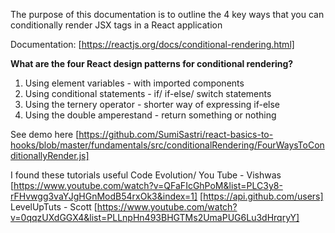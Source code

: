 The purpose of this documentation is to outline the 4 key ways that you can conditionally render JSX tags in a React application

Documentation: [https://reactjs.org/docs/conditional-rendering.html]

__What are the four React design patterns for conditional rendering?__

1. Using element variables - with imported components
2. Using conditional statements - if/ if-else/ switch statements
3. Using the ternery operator - shorter way of expressing if-else
4. Using the double amperestand - return something or nothing 

See demo here [https://github.com/SumiSastri/react-basics-to-hooks/blob/master/fundamentals/src/conditionalRendering/FourWaysToConditionallyRender.js]

I found these tutorials useful Code Evolution/ You Tube - Vishwas
[https://www.youtube.com/watch?v=QFaFIcGhPoM&list=PLC3y8-rFHvwgg3vaYJgHGnModB54rxOk3&index=1]
[https://api.github.com/users] LevelUpTuts - Scott
[https://www.youtube.com/watch?v=0qqzUXdGGX4&list=PLLnpHn493BHGTMs2UmaPUG6Lu3dHrqryY]
